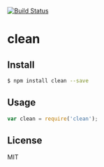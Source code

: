 [![Build Status](https://travis-ci.org/kaelzhang/node-clean.svg?branch=master)](https://travis-ci.org/kaelzhang/node-clean)
<!-- optional npm version
[![NPM version](https://badge.fury.io/js/clean.svg)](http://badge.fury.io/js/clean)
-->
<!-- optional npm downloads
[![npm module downloads per month](http://img.shields.io/npm/dm/clean.svg)](https://www.npmjs.org/package/clean)
-->
<!-- optional dependency status
[![Dependency Status](https://david-dm.org/kaelzhang/node-clean.svg)](https://david-dm.org/kaelzhang/node-clean)
-->

# clean

<!-- description -->

## Install

```sh
$ npm install clean --save
```

## Usage

```js
var clean = require('clean');
```

## License

MIT
